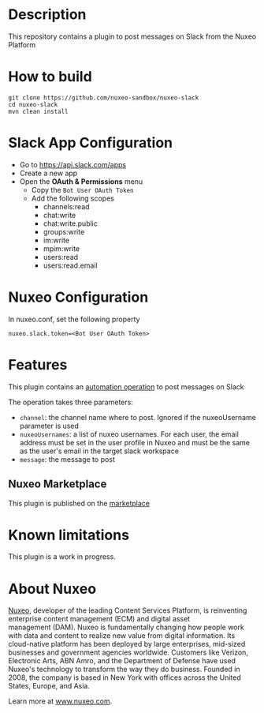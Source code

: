 # Description

This repository contains a plugin to post messages on Slack from the Nuxeo Platform

# How to build

```
git clone https://github.com/nuxeo-sandbox/nuxeo-slack
cd nuxeo-slack
mvn clean install
```

# Slack App Configuration

* Go to https://api.slack.com/apps
* Create a new app
* Open the **OAuth & Permissions** menu
  * Copy the `Bot User OAuth Token`
  * Add the following scopes 
    * channels:read 
    * chat:write 
    * chat:write.public
    * groups:write
    * im:write
    * mpim:write
    * users:read
    * users:read.email
  
# Nuxeo Configuration

In nuxeo.conf, set the following property

```
nuxeo.slack.token=<Bot User OAuth Token>
```

# Features

This plugin contains an [automation operation](https://github.com/nuxeo-sandbox/nuxeo-slack/blob/master/nuxeo-slack-core/src/main/java/org/nuxeo/labs/slack/automation/SendSlackNotificationOp.java) to post messages on Slack

The operation takes three parameters:
* `channel`: the channel name where to post. Ignored if the nuxeoUsername parameter is used
* `nuxeoUsernames`: a list of nuxeo usernames. For each user, the email address must be set in the user profile in Nuxeo and must be the same as the user's email in the target slack workspace
* `message`: the message to post

## Nuxeo Marketplace
This plugin is published on the [marketplace](https://connect.nuxeo.com/nuxeo/site/marketplace/package/nuxeo-slack)

# Known limitations

This plugin is a work in progress.

# About Nuxeo

[Nuxeo](www.nuxeo.com), developer of the leading Content Services Platform, is reinventing enterprise content management (ECM) and digital asset management (DAM). Nuxeo is fundamentally changing how people work with data and content to realize new value from digital information. Its cloud-native platform has been deployed by large enterprises, mid-sized businesses and government agencies worldwide. Customers like Verizon, Electronic Arts, ABN Amro, and the Department of Defense have used Nuxeo's technology to transform the way they do business. Founded in 2008, the company is based in New York with offices across the United States, Europe, and Asia.

Learn more at www.nuxeo.com.

